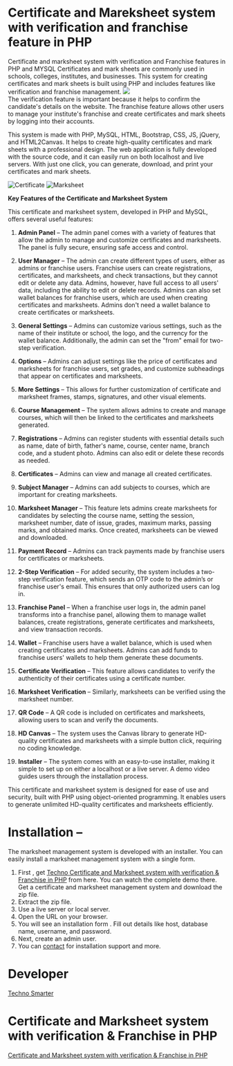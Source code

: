 # Certificate and Mareksheet system with verification and franchise feature in PHP 
Certificate and marksheet system with verification and Franchise features in PHP and MYSQL 
Certificates and mark sheets are commonly used in schools, colleges, institutes, and businesses. This system for creating certificates and mark sheets is built using PHP and includes features like verification and franchise management. 
<img src="https://technosmarter.com/assets/item/certificate-and-marksheet-system-in-php.jpg" class="img-center">
<br>The verification feature is important because it helps to confirm the candidate's details on the website. The franchise feature allows other users to manage your institute's franchise and create certificates and mark sheets by logging into their accounts.

This system is made with PHP, MySQL, HTML, Bootstrap, CSS, JS, jQuery, and HTML2Canvas. It helps to create high-quality certificates and mark sheets with a professional design. The web application is fully developed with the source code, and it can easily run on both localhost and live servers. With just one click, you can generate, download, and print your certificates and mark sheets.


<img alt="Certificate" class="responsive" src="https://blogger.googleusercontent.com/img/b/R29vZ2xl/AVvXsEj3d8a75NCaDxaYd6JbhK0JoUx3LW4pMbSWkziMu2EG_DIaRqUltljede_oXDFiUdR9BYQZnnaFUedZZwPZ3qYA4kZCdWXK5R6ZD8wCahi_6q00b1Z3neg3DJNwNLQWHNqn3Qa5Uu9VhOtRxFvMH8e7uzaMYJg4DRC6bvMb1r_uVv0BTxFJ8DWDVztw/s16000/certificate_page-0001.jpg">

<img alt="Marksheet" class="responsive" src="https://blogger.googleusercontent.com/img/b/R29vZ2xl/AVvXsEimsoRilSMSgwlVapU1A4Gbt-m65DuZQVkx1FJ8eOuv1RH96gK8ePIzX3hoitCKs2fFqrpYrtLgEinnlSPGiKBwvj01tKm_p7DfIZF7-mjXW5vckqKgwnMwyzdTrD7PU87-0Nouab3zwdErz_ldNlS1LzPsci8-Bjm8lKKitZLQV8EgJ0YrAnVUiafX/s3508/marksheet%20(3)_page-0001.jpg">

**Key Features of the Certificate and Marksheet System**

This certificate and marksheet system, developed in PHP and MySQL, offers several useful features:

1. **Admin Panel** – The admin panel comes with a variety of features that allow the admin to manage and customize certificates and marksheets. The panel is fully secure, ensuring safe access and control.

2. **User Manager** – The admin can create different types of users, either as admins or franchise users. Franchise users can create registrations, certificates, and marksheets, and check transactions, but they cannot edit or delete any data. Admins, however, have full access to all users' data, including the ability to edit or delete records. Admins can also set wallet balances for franchise users, which are used when creating certificates and marksheets. Admins don't need a wallet balance to create certificates or marksheets.

3. **General Settings** – Admins can customize various settings, such as the name of their institute or school, the logo, and the currency for the wallet balance. Additionally, the admin can set the "from" email for two-step verification.

4. **Options** – Admins can adjust settings like the price of certificates and marksheets for franchise users, set grades, and customize subheadings that appear on certificates and marksheets.

5. **More Settings** – This allows for further customization of certificate and marksheet frames, stamps, signatures, and other visual elements.

6. **Course Management** – The system allows admins to create and manage courses, which will then be linked to the certificates and marksheets generated.

7. **Registrations** – Admins can register students with essential details such as name, date of birth, father's name, course, center name, branch code, and a student photo. Admins can also edit or delete these records as needed.

8. **Certificates** – Admins can view and manage all created certificates.

9. **Subject Manager** – Admins can add subjects to courses, which are important for creating marksheets.

10. **Marksheet Manager** – This feature lets admins create marksheets for candidates by selecting the course name, setting the session, marksheet number, date of issue, grades, maximum marks, passing marks, and obtained marks. Once created, marksheets can be viewed and downloaded.

11. **Payment Record** – Admins can track payments made by franchise users for certificates or marksheets.

12. **2-Step Verification** – For added security, the system includes a two-step verification feature, which sends an OTP code to the admin’s or franchise user's email. This ensures that only authorized users can log in.

13. **Franchise Panel** – When a franchise user logs in, the admin panel transforms into a franchise panel, allowing them to manage wallet balances, create registrations, generate certificates and marksheets, and view transaction records.

14. **Wallet** – Franchise users have a wallet balance, which is used when creating certificates and marksheets. Admins can add funds to franchise users' wallets to help them generate these documents.

15. **Certificate Verification** – This feature allows candidates to verify the authenticity of their certificates using a certificate number.

16. **Marksheet Verification** – Similarly, marksheets can be verified using the marksheet number.

17. **QR Code** – A QR code is included on certificates and marksheets, allowing users to scan and verify the documents.

18. **HD Canvas** – The system uses the Canvas library to generate HD-quality certificates and marksheets with a simple button click, requiring no coding knowledge.

19. **Installer** – The system comes with an easy-to-use installer, making it simple to set up on either a localhost or a live server. A demo video guides users through the installation process.

This certificate and marksheet system is designed for ease of use and security, built with PHP using object-oriented programming. It enables users to generate unlimited HD-quality certificates and marksheets efficiently.

# Installation – 
The marksheet management system is developed with an installer. You can easily install a marksheet management system with a single form. <br>
1.	First , get <a href="https://technosmarter.com/item/result-management-system-with-marksheet-in-php-website">Techno
Certificate and Marksheet system with verification & Franchise in PHP</a> from here. You can watch the complete demo there. Get a certificate and marksheet management system and download the zip file. <br>
2.	Extract the zip file. <br>
3.	Use a live server or local server.<br> 
4.	Open the URL on your browser.<br> 
5.	You will see an installation form . Fill out details like host, database name, username, and password. <br>
6.	Next, create an admin user.<br> 
7.	You can <a href="https://technosmarter.com/contact">contact</a> for installation support and more. <br>
# Developer 
 <a href="https://technosmarter.com">Techno Smarter </a>
 # Certificate and Marksheet system with verification & Franchise in PHP
 <a href="https://technosmarter.com/item/result-management-system-with-marksheet-in-php-website">Certificate and Marksheet system with verification & Franchise in PHP</a>
 

